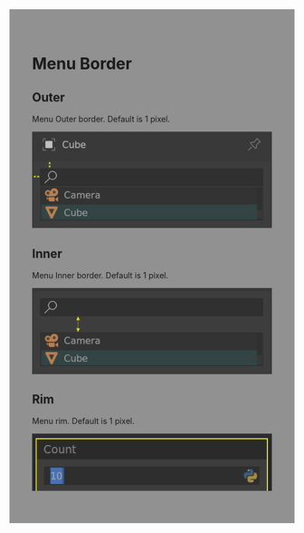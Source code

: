 <div style="background-color: #909190; padding: 40px;">

# **Menu Border**

## Outer

Menu Outer border. Default is 1 pixel.

![](./img/menu_border_outer.png)

## Inner

Menu Inner border. Default is 1 pixel.

![](./img/menu_border_inner.png)

## Rim

Menu rim. Default is 1 pixel.

![](./img/menu_border_rim.png)
